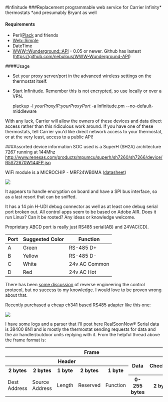 #Infinitude
###Replacement programmable web service for Carrier Infinity* thermostats
*and presumably Bryant as well

#### Requirements

 * Perl/[Plack](https://github.com/miyagawa/Plack) and friends
 * [Web::Simple](https://metacpan.org/module/Web::Simple)
 * DateTime
 * [WWW::Wunderground::API](https://metacpan.org/module/WWW::Wunderground::API)  - 0.05 or newer. Github has lastest (https://github.com/nebulous/WWW-Wunderground-API)

####Usage 
 * Set your proxy server/port in the advanced wireless settings on the thermostat itself. 
 * Start Infinitude. Remember this is not encrypted, so use locally or over a VPN.


    plackup -l _yourProxyIP:yourProxyPort_ -a Infinitude.pm --no-default-middleware



With any luck, Carrier will allow the owners of these devices and data direct access rather
than this ridiculous work around. If you have one of these thermostats, tell
Carrier you'd like direct network access to your thermostat, or at the very
least, access to a public API!


###Assorted device information
SOC used is a SuperH (SH2A) architecture 7267 running at 144Mhz
http://www.renesas.com/products/mpumcu/superh/sh7260/sh7266/device/R5S72670W144FP.jsp

WiFi module is a MICROCHIP - MRF24WB0MA (<a href="http://ww1.microchip.com/downloads/en/DeviceDoc/70632C.pdf">datasheet</a>)

<a href="http://www.amazon.com/gp/product/B005T8M3U8/ref=as_li_ss_il?ie=UTF8&camp=1789&creative=390957&creativeASIN=B005T8M3U8&linkCode=as2&tag=sbhq-20">
  <img src="http://ws-na.amazon-adsystem.com/widgets/q?_encoding=UTF8&ASIN=B005T8M3U8&Format=_SL160_&ID=AsinImage&MarketPlace=US&ServiceVersion=20070822&WS=1&tag=sbhq-20" >
</a>

It appears to handle encryption on board and have a SPI bus interface, so as a last resort that can be sniffed.


It has a 14 pin H-UDI debug connector as well as at least one debug serial port broken out.
All control apps seem to be based on Adobe AIR. Does it run Linux? Can it be rooted? Any ideas or knowledge welcome.

Proprietary ABCD port is really just RS485 serial(AB) and 24VAC(CD). 

<table>
  <thead>
    <tr>
      <th>Port</th>
      <th>Suggested Color</th>
      <th>Function</th>
    </tr>
  </thead>
  <tbody>
    <tr>
      <td>A</td>
      <td>Green</td>
      <td>RS-485 D+</td>
    </tr>
    <tr>
      <td>B</td>
      <td>Yellow</td>
      <td>RS-485 D-</td>
    </tr>
    <tr>
      <td>C</td>
      <td>White</td>
      <td>24v AC Common</td>
    </tr>
    <tr>
      <td>D</td>
      <td>Red</td>
      <td>24v AC Hot</td>
    </tr>
  </tbody>
</table>
  

There has been [some discussion](http://cocoontech.com/forums/topic/11372-carrier-infinity/page-4) of reverse 
engineering the control protocol, but no success to my knowledge. I would love to
be proven wrong about that. 

Recently purchased a cheap ch341 based RS485 adapter like this one:

<a href="http://www.amazon.com/gp/product/B009SIDMNM/ref=as_li_ss_il?ie=UTF8&camp=1789&creative=390957&creativeASIN=B009SIDMNM&linkCode=as2&tag=sbhq-20"><img border="0" src="http://ws-na.amazon-adsystem.com/widgets/q?_encoding=UTF8&ASIN=B009SIDMNM&Format=_SL110_&ID=AsinImage&MarketPlace=US&ServiceVersion=20070822&WS=1&tag=sbhq-20" ></a><img src="http://ir-na.amazon-adsystem.com/e/ir?t=sbhq-20&l=as2&o=1&a=B009SIDMNM" width="1" height="1" border="0" alt="" style="border:none !important; margin:0px !important;" />

I have some logs and a parser that I'll post here RealSoonNow&reg; 
Serial data is 38400 8N1 and is mostly the thermostat sending requests for data and the air handler/outdoor units replying with it.
From the helpful thread above the frame format is:

<table>
  <tr>
    <th colspan="7">Frame</th>
  </tr>
  <tr>
    <th colspan="5">Header</th>
    <th rowspan="2">Data</th>
    <th rowspan="2">Checksum</th>
  </tr>
  <tr>
    <th>2 bytes</th>
    <th>2 bytes</th>
    <th>1 byte</th>
    <th>2 bytes</th>
    <th>1 byte</th>
  </tr>
  <tr>
    <td>Dest Address</td>
    <td>Source Address</td>
    <td>Length</td>
    <td>Reserved</td>
    <td>Function</td>
    <th>0-255 bytes</th>
    <th>2 bytes</th>
  </tr>
</table>

<a href="http://imgur.com/HoHzQqA"><img src="http://i.imgur.com/HoHzQqA.jpg" title="Hosted by imgur.com" alt="" /></a>
